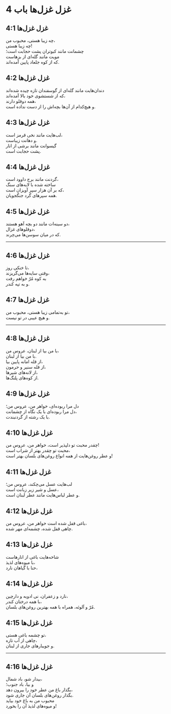 # غزل غزل‌ها باب 4

## غزل غزل‌ها 4:1

چه زیبا هستی، محبوب من،  
چه زیبا هستی!  
چشمانت مانند کبوتران پشت حجابت است؛  
مویت مانند گله‌ای از بزهاست  
که از کوه جلعاد پایین آمده‌اند.

## غزل غزل‌ها 4:2

دندان‌هایت مانند گله‌ای از گوسفندان تازه چیده شده‌اند  
که از شستشوی خود بالا آمده‌اند،  
همه دوقلو دارند،  
و هیچ‌کدام از آن‌ها بچه‌اش را از دست نداده است.

## غزل غزل‌ها 4:3

لب‌هایت مانند نخی قرمز است،  
و دهانت زیباست.  
گیسوانت مانند برشی از انار  
پشت حجابت است.

## غزل غزل‌ها 4:4

گردنت مانند برج داوود است،  
ساخته شده با لایه‌های سنگ  
که بر آن هزار سپر آویزان است،  
همه سپرهای گرد جنگجویان.

## غزل غزل‌ها 4:5

دو سینه‌ات مانند دو بچه آهو هستند،  
دوقلوهای غزال،  
که در میان سوسن‌ها می‌چرند.

---

## غزل غزل‌ها 4:6

تا خنکی روز،  
وقتی سایه‌ها می‌گریزند،  
به کوه مُرّ خواهم رفت  
و به تپه کندر.

## غزل غزل‌ها 4:7

تو به‌تمامی زیبا هستی، محبوب من،  
و هیچ عیبی در تو نیست.

---

## غزل غزل‌ها 4:8

با من بیا از لبنان، عروس من،  
با من بیا از لبنان.  
از قله امانه پایین بیا،  
از قله سنیر و حرمون،  
از لانه‌های شیرها،  
از کوه‌های پلنگ‌ها.

## غزل غزل‌ها 4:9

دل مرا ربوده‌ای، خواهر من، عروس من؛  
دل مرا ربوده‌ای با یک نگاه از چشمانت،  
با یک رشته از گردنبندت.

## غزل غزل‌ها 4:10

چقدر محبت تو دلپذیر است، خواهر من، عروس من!  
محبت تو چقدر بهتر از شراب است،  
و عطر روغن‌هایت از همه انواع روغن‌های بلسان بهتر است!

## غزل غزل‌ها 4:11

لب‌هایت عسل می‌چکند، عروس من؛  
عسل و شیر زیر زبانت است،  
و عطر لباس‌هایت مانند عطر لبنان است.

## غزل غزل‌ها 4:12

باغی قفل شده است خواهر من، عروس من،  
چاهی قفل شده، چشمه‌ای مهر شده.

## غزل غزل‌ها 4:13

شاخه‌هایت باغی از انارهاست  
با میوه‌های لذیذ،  
حنا با گیاهان نارد،

## غزل غزل‌ها 4:14

نارد و زعفران، نی ادویه و دارچین،  
با همه درختان کندر،  
مُرّ و آلوئه، همراه با همه بهترین روغن‌های بلسان.

## غزل غزل‌ها 4:15

تو چشمه باغی هستی،  
چاهی از آب تازه،  
و جویبارهای جاری از لبنان.

---

## غزل غزل‌ها 4:16

بیدار شو، باد شمال،  
و بیا، باد جنوب؛  
بگذار باغ من عطر خود را بیرون دهد،  
بگذار روغن‌های بلسان آن جاری شود.  
محبوب من به باغ خود بیاید  
و میوه‌های لذیذ آن را بخورد!
